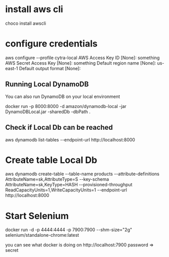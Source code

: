 
# install aws cli
choco install awscli

# configure credentials
aws configure --profile cytra-local
AWS Access Key ID [None]: something
AWS Secret Access Key [None]: something
Default region name [None]: us-east-1
Default output format [None]:

## Running Local DynamoDB

You can also run DynamoDB on your local environment

docker run -p 8000:8000 -d amazon/dynamodb-local -jar DynamoDBLocal.jar -sharedDb -dbPath .


## Check if Local Db can be reached

aws dynamodb list-tables --endpoint-url http://localhost:8000

# Create table Local Db
aws dynamodb create-table --table-name products --attribute-definitions AttributeName=sk,AttributeType=S --key-schema AttributeName=sk,KeyType=HASH --provisioned-throughput ReadCapacityUnits=1,WriteCapacityUnits=1 --endpoint-url http://localhost:8000

# Start Selenium

docker run -d -p 4444:4444 -p 7900:7900 --shm-size="2g" selenium/standalone-chrome:latest

you can see what docker is doing on http://localhost:7900 password => secret



